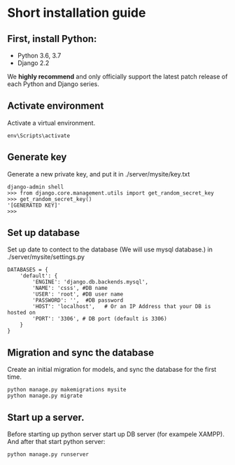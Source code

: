 # Short installation guide

## First, install Python:
- Python 3.6, 3.7
- Django 2.2

We **highly recommend** and only officially support the latest patch release of each Python and Django series.

## Activate environment
Activate a virtual environment.
```
env\Scripts\activate
```

## Generate key
Generate a new private key, and put it in ./server/mysite/key.txt
```
django-admin shell
>>> from django.core.management.utils import get_random_secret_key
>>> get_random_secret_key()
'[GENERATED KEY]'
>>>
```

## Set up database
Set up date to contect to the database (We will use mysql database.) in ./server/mysite/settings.py
```
DATABASES = {
    'default': {
        'ENGINE': 'django.db.backends.mysql',
        'NAME': 'csss', #DB name
        'USER': 'root', #DB user name
        'PASSWORD': '',  #DB password
        'HOST': 'localhost',   # Or an IP Address that your DB is hosted on
        'PORT': '3306', # DB port (default is 3306)
    }
}
```

## Migration and sync the database
Create an initial migration for models, and sync the database for the first time.
```
python manage.py makemigrations mysite
python manage.py migrate
```


## Start up a server.
Before starting up python server start up DB server (for exampele XAMPP).
And after that start python server:
```
python manage.py runserver
```
